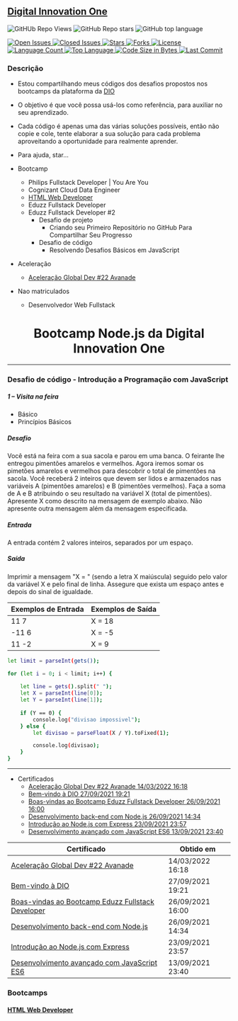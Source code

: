 <!--
https://discord.com/invite/eUrT2UFeS6
https://digitalinnovationone.atlassian.net/servicedesk/customer/portals
-->

## [Digital Innovation One](https://digitalinnovation.one/)

<!-- no-tooltip inline badges -->

![GitHUb Repo Views](https://visitor-badge.glitch.me/badge?page_id=dio.desafios.visitor-badge) 
![GitHub Repo stars](https://badgen.net/github/stars/gtnasser/dio.desafios)
![GitHub top language](https://img.shields.io/github/languages/top/gtnasser/dio.desafios?style=falt)

<!-- inline badges, links with tooltips -->
<p>
  <a href="https://github.com/gtnasser/dio.desafios/issues?q=is%3Aopen+is%3Aissue">
    <img src="https://img.shields.io/github/issues-raw/gtnasser/dio.desafios?style=plastic" title="Open Issues" alt="Open Issues" /> 
  </a>
  <a href="https://github.com/gtnasser/dio.desafios/issues?q=is%3Aissue+is%3Aclosed">
    <img src="https://img.shields.io/github/issues-closed-raw/gtnasser/dio.desafios?style=plastic" title="Closed Issues" alt="Closed Issues" /> 
  </a>
  <a href="https://github.com/gtnasser/dio.desafios/stargazers">
    <img src="https://img.shields.io/github/stars/gtnasser/dio.desafios?style=plastic" title="Stars" alt="Stars" /> 
  </a>
  <a href="https://github.com/gtnasser/dio.desafios/network/members">
    <img src="https://img.shields.io/github/forks/gtnasser/dio.desafios" title="Forks" alt="Forks" /> 
  </a>
  <a href="https://github.com/gtnasser/dio.desafios/blob/master/LICENSE">
    <img src="https://img.shields.io/github/license/gtnasser/dio.desafios?style=plastic" title="License" alt="License" /> 
  </a>
  <a href="#">
    <img src="https://img.shields.io/github/languages/count/gtnasser/dio.desafios?style=plastic" title="Language Count" alt="Language Count" />
  </a>
  <a href="#">
    <img src="https://img.shields.io/github/languages/top/gtnasser/dio.desafios?style=plastic" title="Top Language" alt="Top Language" />
  </a>
  <a href="#">
    <img src="https://img.shields.io/github/languages/code-size/gtnasser/dio.desafios?style=plastic" title="Code Size in Bytes" alt="Code Size in Bytes" />
  </a>
  <a href="https://github.com/gtnasser/dio.desafios/commits/master">
    <img src="https://img.shields.io/github/last-commit/gtnasser/dio.desafios?style=plastic" title="Last Commit" alt="Last Commit" />
  </a>
</p>

### Descrição
- Estou compartilhando meus códigos dos desafios propostos nos bootcamps da plataforma da [DIO](https://web.digitalinnovation.one/)
- O objetivo é que você possa usá-los como referência, para auxiliar no seu aprendizado. 
- Cada código é apenas uma das várias soluções possíveis, então não copie e cole, tente elaborar a sua solução para cada problema aproveitando a oportunidade para realmente aprender.
- Para ajuda, star...


- Bootcamp
  - Philips Fullstack Developer | You Are You
  - Cognizant Cloud Data Engineer
  - [HTML Web Developer](https://www.dio.me/bootcamp/html-web-developer)
  - Eduzz Fullstack Developer
  - Eduzz Fullstack Developer #2
    - Desafio de projeto
      - Criando seu Primeiro Repositório no GitHub Para Compartilhar Seu Progresso
    - Desafio de código
      - Resolvendo Desafios Básicos em JavaScript

- Aceleração
  - [Aceleração Global Dev #22 Avanade](https://web.dio.me/acceleration/aceleracao-global-dev-22-avanade?tab=path)

- Nao matriculados
  - Desenvolvedor Web Fullstack

<h1 align="center">Bootcamp Node.js da Digital Innovation One</h1>

---



### Desafio de código - Introdução a Programação com JavaScript

##### 1 – Visita na feira
* Básico
* Princípios Básicos

##### Desafio
Você está na feira com a sua sacola e parou em uma banca. O feirante lhe entregou pimentões amarelos e vermelhos. Agora iremos somar os pimetões amarelos e vermelhos para descobrir o total de pimentões na sacola.  Você receberá 2 inteiros que devem ser lidos e armazenados nas variáveis A (pimentões amarelos) e B (pimentões vermelhos). Faça a soma de A e B atribuindo o seu resultado na variável X (total de pimentões). Apresente X como descrito na mensagem de exemplo abaixo. Não apresente outra mensagem além da mensagem especificada.

##### Entrada
A entrada contém 2 valores inteiros, separados por um espaço.

##### Saída
Imprimir a mensagem "X = " (sendo a letra X maiúscula) seguido pelo valor da variável X e pelo final de linha. Assegure que exista um espaço antes e depois do sinal de igualdade.

|Exemplos de Entrada|Exemplos de Saída|
|------ |------|
|11 7|X = 18|
|-11 6|X = -5|
|11 -2|X = 9|

```sh
let limit = parseInt(gets());

for (let i = 0; i < limit; i++) {
    
    let line = gets().split(" ");
    let X = parseInt(line[0]);
    let Y = parseInt(line[1]);
    
    if (Y == 0) {
        console.log("divisao impossivel");
    } else {
        let divisao = parseFloat(X / Y).toFixed(1);

        console.log(divisao);
    }
}
```

---

- Certificados
  - [Aceleração Global Dev #22 Avanade 14/03/2022 16:18](https://certificates.digitalinnovation.one/0C883313)
  - [Bem-vindo à DIO 27/09/2021 19:21](https://certificates.digitalinnovation.one/EF14EC2D)
  - [Boas-vindas ao Bootcamp Eduzz Fullstack Developer 26/09/2021 16:00](https://certificates.digitalinnovation.one/4D9B6B9F)
  - [Desenvolvimento back-end com Node.js 26/09/2021 14:34](https://certificates.digitalinnovation.one/85A06A14)
  - [Introdução ao Node.js com Express 23/09/2021 23:57](https://certificates.digitalinnovation.one/0E57EAB5)
  - [Desenvolvimento avançado com JavaScript ES6 13/09/2021 23:40](https://certificates.digitalinnovation.one/9959F7B8)

  
Certificado|Obtido em
----|----
[Aceleração Global Dev #22 Avanade](https://certificates.digitalinnovation.one/0C883313)|14/03/2022 16:18
[Bem-vindo à DIO](https://certificates.digitalinnovation.one/EF14EC2D)|27/09/2021 19:21
[Boas-vindas ao Bootcamp Eduzz Fullstack Developer](https://certificates.digitalinnovation.one/4D9B6B9F)|26/09/2021 16:00
[Desenvolvimento back-end com Node.js](https://certificates.digitalinnovation.one/85A06A14)|26/09/2021 14:34
[Introdução ao Node.js com Express](https://certificates.digitalinnovation.one/0E57EAB5)|23/09/2021 23:57
[Desenvolvimento avançado com JavaScript ES6](https://certificates.digitalinnovation.one/9959F7B8)|13/09/2021 23:40
  

### Bootcamps

#### [HTML Web Developer](https://www.dio.me/bootcamp/html-web-developer)

